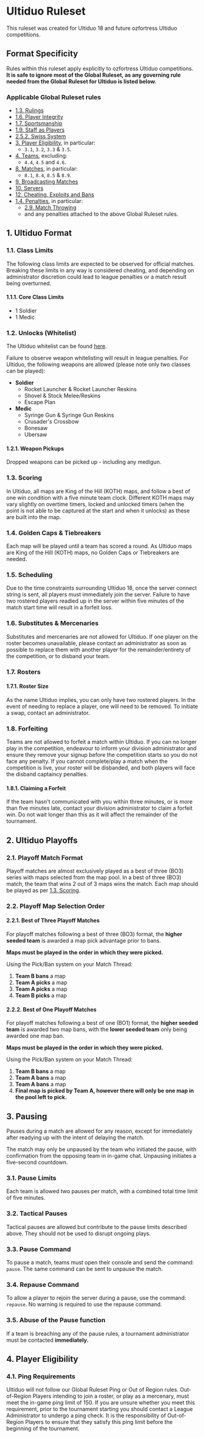 # Ultiduo Ruleset
This ruleset was created for Ultiduo 18 and future ozfortress Ultiduo competitions.

## Format Specificity
Rules within this ruleset apply explicitly to ozfortress Ultiduo competitions. **It is safe to ignore most of the Global Ruleset, as any governing rule needed from the Global Ruleset for Ultiduo is listed below.**

### Applicable Global Ruleset rules

- [1.3. Rulings](/rules/global#13-rulings)
- [1.6. Player Integrity](/rules/global#16-player-integrity)
- [1.7. Sportsmanship](/rules/global#17-sportsmanship)
- [1.9. Staff as Players](/rules/global#19-staff-as-players)
- [2.5.2. Swiss System](/rules/global#252-swiss-system)
- [3. Player Eligibility](/rules/global#3-player-eligibility), in particular:
    - `3.1`, `3.2`, `3.3` & `3.5`.
- [4. Teams](/rules/global#4-teams), excluding:
    - `4.4`, `4.5` and `4.6`.
- [8. Matches](/rules/global#8-matches), in particular:
    - `8.1`, `8.4`, `8.5` & `8.9`.
- [9. Broadcasting Matches](/rules/global/#9-broadcasting-matches)
- [10. Servers](/rules/global/#10-servers)
- [12. Cheating, Exploits and Bans](/rules/global/#12-cheating-exploits-and-bans)
- [1.4. Penalties](/rules/global#14-penalties), in particular:
    - [2.9. Match Throwing](/rules/global/#29-match-throwing)
    - and any penalties attached to the above Global Ruleset rules.

## 1. Ultiduo Format
### 1.1. Class Limits
The following class limits are expected to be observed for official matches. Breaking these limits in any way is considered cheating, and depending on administrator discretion could lead to league penalties or a match result being overturned.

#### 1.1.1. Core Class Limits
- 1 Soldier
- 1 Medic

### 1.2. Unlocks (Whitelist)
The Ultiduo whitelist can be found [here](https://whitelist.tf/ozfortress_ultiduo).

Failure to observe weapon whitelisting will result in league penalties. For Ultiduo, the following weapons are allowed (please note only two classes can be played):

- **Soldier**
    - Rocket Launcher & Rocket Launcher Reskins
    - Shovel & Stock Melee/Reskins
    - Escape Plan
- **Medic**
    - Syringe Gun & Syringe Gun Reskins
    - Crusader's Crossbow
    - Bonesaw
    - Ubersaw
 
#### 1.2.1. Weapon Pickups
Dropped weapons can be picked up - including any medigun.

### 1.3. Scoring
In Ultiduo, all maps are King of the Hill (KOTH) maps, and follow a best of one win condition with a five minute team clock. Different KOTH maps may vary slightly on overtime timers, locked and unlocked timers (when the point is not able to be captured at the start and when it unlocks) as these are built into the map.

### 1.4. Golden Caps & Tiebreakers
Each map will be played until a team has scored a round. As Ultiduo maps are King of the Hill (KOTH) maps, no Golden Caps or Tiebreakers are needed.

### 1.5. Scheduling 
Due to the time constraints surrounding Ultiduo 18, once the server connect string is sent, all players must immediately join the server. Failure to have two rostered players readied up in the server within five minutes of the match start time will result in a forfeit loss. 

### 1.6. Substitutes & Mercenaries
Substitutes and mercenaries are not allowed for Ultiduo. If one player on the roster becomes unavailable, please contact an administrator as soon as possible to replace them with another player for the remainder/entirety of the competition, or to disband your team.

### 1.7. Rosters
#### 1.7.1. Roster Size
As the name Ultiduo implies, you can only have two rostered players. In the event of needing to replace a player, one will need to be removed. To initiate a swap, contact an administrator.

### 1.8. Forfeiting
Teams are not allowed to forfeit a match within Ultiduo. If you can no longer play in the competition, endeavour to inform your division administrator and ensure they remove your signup before the competition starts so you do not face any penalty. If you cannot complete/play a match when the competition is live, your roster will be disbanded, and both players will face the disband captaincy penalties.

#### 1.8.1. Claiming a Forfeit
If the team hasn't communicated with you within three minutes, or is more than five minutes late, contact your division administrator to claim a forfeit win. Do not wait longer than this as it will affect the remainder of the tournament. 

## 2. Ultiduo Playoffs
### 2.1. Playoff Match Format
Playoff matches are almost exclusively played as a best of three (BO3) series with maps selected from the map pool. In a best of three (BO3) match, the team that wins 2 out of 3 maps wins the match. Each map should be played as per [1.3. Scoring](/rules/ultiduo/#13-scoring).

### 2.2. Playoff Map Selection Order
#### 2.2.1. Best of Three Playoff Matches
For playoff matches following a best of three (BO3) format, the **higher seeded team** is awarded a map pick advantage prior to bans.

**Maps must be played in the order in which they were picked.**

Using the Pick/Ban system on your Match Thread:

1. **Team B bans** a map
2. **Team A picks** a map
3. **Team A picks** a map
4. **Team B picks** a map

#### 2.2.2. Best of One Playoff Matches
For playoff matches following a best of one (BO1) format, the **higher seeded team** is awarded two map bans, with the **lower seeded team** only being awarded one map ban.

**Maps must be played in the order in which they were picked.**

Using the Pick/Ban system on your Match Thread:

1. **Team B bans** a map
2. **Team A bans** a map
3. **Team A bans** a map
4. **Final map is picked by Team A, however there will only be one map in the pool left to pick.**

## 3. Pausing
Pauses during a match are allowed for any reason, except for immediately after readying up with the intent of delaying the match.

The match may only be unpaused by the team who initiated the pause, with confirmation from the opposing team in in-game chat. Unpausing initiates a five-second countdown.

### 3.1. Pause Limits
Each team is allowed two pauses per match, with a combined total time limit of five minutes. 

### 3.2. Tactical Pauses
Tactical pauses are allowed but contribute to the pause limits described above. They should not be used to disrupt ongoing plays.

### 3.3. Pause Command
To pause a match, teams must open their console and send the command: ``pause``. The same command can be sent to unpause the match.

### 3.4. Repause Command
To allow a player to rejoin the server during a pause, use the command: ``repause``. No warning is required to use the repause command.

### 3.5. Abuse of the Pause function
If a team is breaching any of the pause rules, a tournament administrator must be contacted **immediately.**

## 4. Player Eligibility
### 4.1. Ping Requirements
 Ultiduo will not follow our Global Ruleset Ping or Out of Region rules. Out-of-Region Players intending to join a roster, or play as a mercenary, must meet the in-game ping limit of 150. If you are unsure whether you meet this requirement, prior to the tournament starting you should contact a League Administrator to undergo a ping check. It is the responsibility of Out-of-Region Players to ensure that they satisfy this ping limit before the beginning of the tournament. 